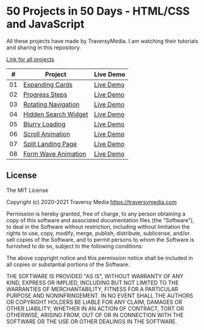 # 50 Projects in 50 Days - HTML/CSS and JavaScript

All these projects have made by TraversyMedia. I am watching their tutorials and sharing in this repository.

[Link for all projects](https://zeo404-50projects.netlify.app)

|  #  | Project                                                                                                                   | Live Demo                                                                         |
| :-: | ------------------------------------------------------------------------------------------------------------------------- | --------------------------------------------------------------------------------- |
| 01  | [Expanding Cards](https://github.com/zeo404/50projects50days/tree/main/expanding-cards)                           | [Live Demo](https://zeo404-50projects.netlify.app/expanding-cards/index.html)               |
| 02  | [Progress Steps](https://github.com/zeo404/50projects50days/tree/main/progress-steps)                           | [Live Demo](https://zeo404-50projects.netlify.app/progress-steps/index.html)               |
| 03  | [Rotating Navigation](https://github.com/zeo404/50projects50days/tree/main/rotating-navigation)                           | [Live Demo](https://zeo404-50projects.netlify.app/rotating-navigation/index.html)               |
| 04  | [Hidden Search Widget](https://github.com/zeo404/50projects50days/tree/main/hidden-search-widget)                           | [Live Demo](https://zeo404-50projects.netlify.app/hidden-search-widget/index.html)               |
| 05  | [Blurry Loading](https://github.com/zeo404/50projects50days/tree/main/blurry-loading)                           | [Live Demo](https://zeo404-50projects.netlify.app/blurry-loading/index.html)               |
| 06  | [Scroll Animation](https://github.com/zeo404/50projects50days/tree/main/scroll-animation)                           | [Live Demo](https://zeo404-50projects.netlify.app/scroll-animation/index.html)               |
| 07  | [Split Landing Page](https://github.com/zeo404/50projects50days/tree/main/split-landing-page)                           | [Live Demo](https://zeo404-50projects.netlify.app/split-landing-page/index.html)               |
| 08  | [Form Wave Animation](https://github.com/zeo404/50projects50days/tree/main/form-wave-animation)                           | [Live Demo](https://zeo404-50projects.netlify.app/form-wave-animation/index.html)               |

## License

The MIT License

Copyright (c) 2020-2021 Traversy Media https://traversymedia.com

Permission is hereby granted, free of charge, to any person obtaining a copy
of this software and associated documentation files (the "Software"), to deal
in the Software without restriction, including without limitation the rights
to use, copy, modify, merge, publish, distribute, sublicense, and/or sell
copies of the Software, and to permit persons to whom the Software is
furnished to do so, subject to the following conditions:

The above copyright notice and this permission notice shall be included in
all copies or substantial portions of the Software.

THE SOFTWARE IS PROVIDED "AS IS", WITHOUT WARRANTY OF ANY KIND, EXPRESS OR
IMPLIED, INCLUDING BUT NOT LIMITED TO THE WARRANTIES OF MERCHANTABILITY,
FITNESS FOR A PARTICULAR PURPOSE AND NONINFRINGEMENT. IN NO EVENT SHALL THE
AUTHORS OR COPYRIGHT HOLDERS BE LIABLE FOR ANY CLAIM, DAMAGES OR OTHER
LIABILITY, WHETHER IN AN ACTION OF CONTRACT, TORT OR OTHERWISE, ARISING FROM,
OUT OF OR IN CONNECTION WITH THE SOFTWARE OR THE USE OR OTHER DEALINGS IN
THE SOFTWARE.
